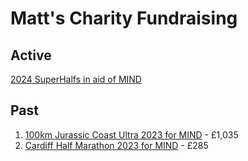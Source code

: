 # Matt's Charity Fundraising

## Active

[2024 SuperHalfs in aid of MIND](https://www.justgiving.com/page/mweeks03)

## Past

1. [100km Jurassic Coast Ultra 2023 for MIND](https://www.justgiving.com/fundraising/mweeks01) - £1,035
2. [Cardiff Half Marathon 2023 for MIND](https://www.justgiving.com/page/mweeks02) - £285
